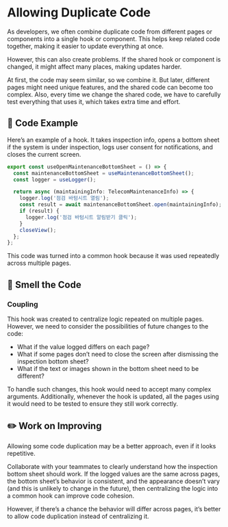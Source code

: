 # Allowing Duplicate Code

<div style="margin-top: 16px">
<Badge type="info" text="Coupling" />
</div>

As developers, we often combine duplicate code from different pages or components into a single hook or component. This helps keep related code together, making it easier to update everything at once.

However, this can also create problems. If the shared hook or component is changed, it might affect many places, making updates harder.

At first, the code may seem similar, so we combine it. But later, different pages might need unique features, and the shared code can become too complex. Also, every time we change the shared code, we have to carefully test everything that uses it, which takes extra time and effort.

## 📝 Code Example

Here’s an example of a hook. It takes inspection info, opens a bottom sheet if the system is under inspection, logs user consent for notifications, and closes the current screen.

```typescript
export const useOpenMaintenanceBottomSheet = () => {
  const maintenanceBottomSheet = useMaintenanceBottomSheet();
  const logger = useLogger();

  return async (maintainingInfo: TelecomMaintenanceInfo) => {
    logger.log('점검 바텀시트 열림');
    const result = await maintenanceBottomSheet.open(maintainingInfo);
    if (result) {
      logger.log('점검 바텀시트 알림받기 클릭');
    }
    closeView();
  };
};
```

This code was turned into a common hook because it was used repeatedly across multiple pages.

## 👃 Smell the Code

### Coupling

This hook was created to centralize logic repeated on multiple pages. However, we need to consider the possibilities of future changes to the code:

- What if the value logged differs on each page?
- What if some pages don’t need to close the screen after dismissing the inspection bottom sheet?
- What if the text or images shown in the bottom sheet need to be different?

To handle such changes, this hook would need to accept many complex arguments. Additionally, whenever the hook is updated, all the pages using it would need to be tested to ensure they still work correctly.

## ✏️ Work on Improving

Allowing some code duplication may be a better approach, even if it looks repetitive.

Collaborate with your teammates to clearly understand how the inspection bottom sheet should work. If the logged values are the same across pages, the bottom sheet’s behavior is consistent, and the appearance doesn’t vary (and this is unlikely to change in the future), then centralizing the logic into a common hook can improve code cohesion.

However, if there’s a chance the behavior will differ across pages, it’s better to allow code duplication instead of centralizing it.
